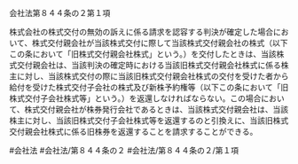 会社法第８４４条の２第１項

株式会社の株式交付の無効の訴えに係る請求を認容する判決が確定した場合において、株式交付親会社が当該株式交付に際して当該株式交付親会社の株式（以下この条において「旧株式交付親会社株式」という。）を交付したときは、当該株式交付親会社は、当該判決の確定時における当該旧株式交付親会社株式に係る株主に対し、当該株式交付の際に当該旧株式交付親会社株式の交付を受けた者から給付を受けた株式交付子会社の株式及び新株予約権等（以下この条において「旧株式交付子会社株式等」という。）を返還しなければならない。この場合において、株式交付親会社が株券発行会社であるときは、当該株式交付親会社は、当該株主に対し、当該旧株式交付子会社株式等を返還するのと引換えに、当該旧株式交付親会社株式に係る旧株券を返還することを請求することができる。

#会社法
#会社法/第８４４条の２
#会社法/第８４４条の２/第１項
